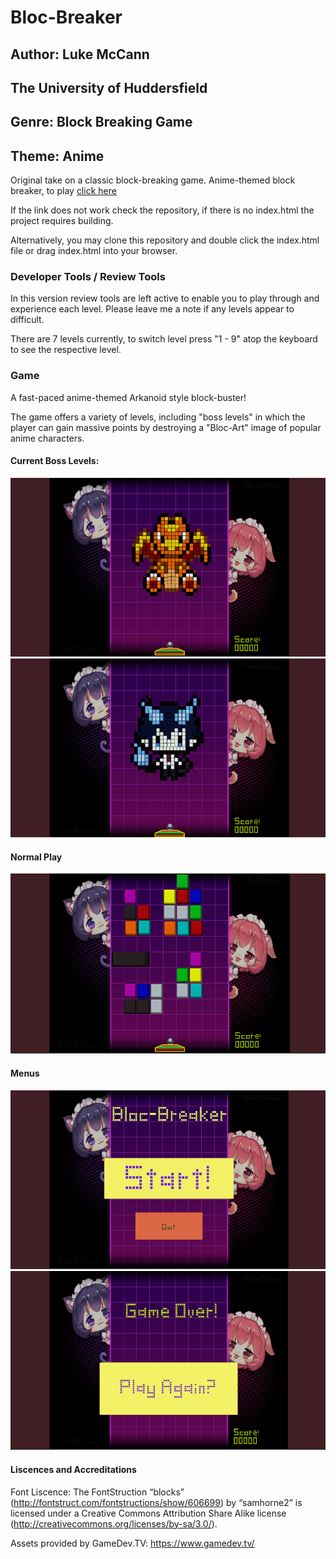 # Bloc-Breaker 

## Author: Luke McCann

## The University of Huddersfield

## Genre: Block Breaking Game

## Theme: Anime


Original take on a classic block-breaking game. Anime-themed block breaker, to play 
[click here](https://lukemccann.github.io/BlocBreaker)

If the link does not work check the repository, if there is no index.html the project requires building.

Alternatively, you may clone this repository and double click the index.html file or drag index.html into your browser. 


### Developer Tools / Review Tools

In this version review tools are left active to enable you to play through and experience each level. Please leave me a note if any levels appear to difficult.

There are 7 levels currently, to switch level press "1 - 9" atop the keyboard to see the respective level. 

### Game

A fast-paced anime-themed Arkanoid style block-buster!

The game offers a variety of levels, including "boss levels" in which the player can gain massive points by destroying a "Bloc-Art" image of popular anime characters.

#### Current Boss Levels:
![ScreenShot](images/charizard.PNG)
![ScreenShot](images/rin.PNG)

#### Normal Play
![ScreenShot](images/levels.PNG)

#### Menus
![ScreenShot](images/start.PNG)
![ScreenShot](images/gameOver.PNG)


#### Liscences and Accreditations

Font Liscence: 
The FontStruction “blocks”
(http://fontstruct.com/fontstructions/show/606699) by “samhorne2” is
licensed under a Creative Commons Attribution Share Alike license
(http://creativecommons.org/licenses/by-sa/3.0/).

Assets provided by GameDev.TV:
https://www.gamedev.tv/